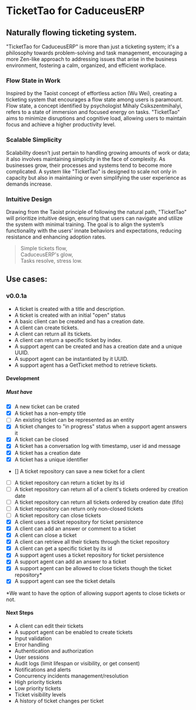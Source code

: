 # TicketTao for CaduceusERP
## Naturally flowing ticketing system.
"TicketTao for CaduceusERP" is more than just a ticketing system; it's a philosophy towards problem-solving and task 
management, encouraging a more Zen-like approach to addressing issues that arise in the business environment, fostering 
a calm, organized, and efficient workplace.

### Flow State in Work
Inspired by the Taoist concept of effortless action (Wu Wei), creating a ticketing system that encourages a flow state 
among users is paramount. Flow state, a concept identified by psychologist Mihaly Csikszentmihalyi, refers to a state of 
immersion and focused energy on tasks. "TicketTao" aims to minimize disruptions and cognitive load, allowing users 
to maintain focus and achieve a higher productivity level.

### Scalable Simplicity
Scalability doesn’t just pertain to handling growing amounts of work or data; it also involves maintaining simplicity 
in the face of complexity. As businesses grow, their processes and systems tend to become more complicated. A system 
like "TicketTao" is designed to scale not only in capacity but also in maintaining or even simplifying the user 
experience as demands increase.

### Intuitive Design
Drawing from the Taoist principle of following the natural path, "TicketTao" will prioritize intuitive design, ensuring 
that users can navigate and utilize the system with minimal training. The goal is to align the system’s functionality 
with the users’ innate behaviors and expectations, reducing resistance and enhancing adoption rates.

> Simple tickets flow,  
> CaduceusERP's glow,  
> Tasks resolve, stress low.  

## Use cases:
### v0.0.1a
- A ticket is created with a title and description.
- A ticket is created with an initial "open" status
- A basic client can be created and has a creation date.
- A client can create tickets.
- A client can return all its tickets.
- A client can return a specific ticket by index.
- A support agent can be created and has a creation date and a unique UUID.
- A support agent can be instantiated by it UUID.
- A support agent has a GetTicket method to retrieve tickets.

#### Development
##### Must have
- [x] A new ticket can be crated
- [x] A ticket has a non-empty title
- [ ] An existing ticket can be represented as an entity
- [x] A ticket changes to "in progress" status when a support agent answers it
- [x] A ticket can be closed
- [x] A ticket has a conversation log with timestamp, user id and message
- [x] A ticket has a creation date
- [x] A ticket has a unique identifier
- [] A ticket repository can save a new ticket for a client
- [ ] A ticket repository can return a ticket by its id
- [ ] A ticket repository can return all of a client's tickets ordered by creation date
- [ ] A ticket repository can return all tickets ordered by creation date (fifo)
- [ ] A ticket repository can return only non-closed tickets
- [ ] A ticket repository can close tickets
- [x] A client uses a ticket repository for ticket persistence
- [x] A client can add an answer or comment to a ticket
- [x] A client can close a ticket
- [x] A client can retrieve all their tickets through the ticket repository
- [x] A client can get a specific ticket by its id
- [x] A support agent uses a ticket repository for ticket persistence
- [x] A support agent can add an answer to a ticket
- [x] A support agent can be allowed to close tickets though the ticket repository*
- [x] A support agent can see the ticket details

*We want to have the option of allowing support agents to close tickets or not. 

#### Next Steps 
- A client can edit their tickets
- A support agent can be enabled to create tickets
- Input validation
- Error handling
- Authentication and authorization
- User sessions
- Audit logs (limit lifespan or visibility, or get consent)
- Notifications and alerts
- Concurrency incidents management/resolution
- High priority tickets
- Low priority tickets
- Ticket visibility levels
- A history of ticket changes per ticket